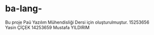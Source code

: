 # ba-lang-
Bu proje Paü Yazılım Mühendisliği Dersi için oluşturulmuştur.
15253656 Yasin ÇİÇEK
14253659 Mustafa YILDIRIM
